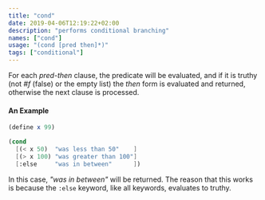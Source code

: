 ```yaml
---
title: "cond"
date: 2019-04-06T12:19:22+02:00
description: "performs conditional branching"
names: ["cond"]
usage: "(cond [pred then]*)"
tags: ["conditional"]
---
```

For each *pred-then* clause, the predicate will be evaluated, and if it is truthy (not _#f_ (false) or the empty list) the *then* form is evaluated and returned, otherwise the next clause is processed.

#### An Example

~~~scheme
(define x 99)

(cond
  [(< x 50)  "was less than 50"    ]
  [(> x 100) "was greater than 100"]
  [:else     "was in between"      ])
~~~

In this case, _"was in between"_ will be returned. The reason that this works is because the `:else` keyword, like all keywords, evaluates to truthy.
